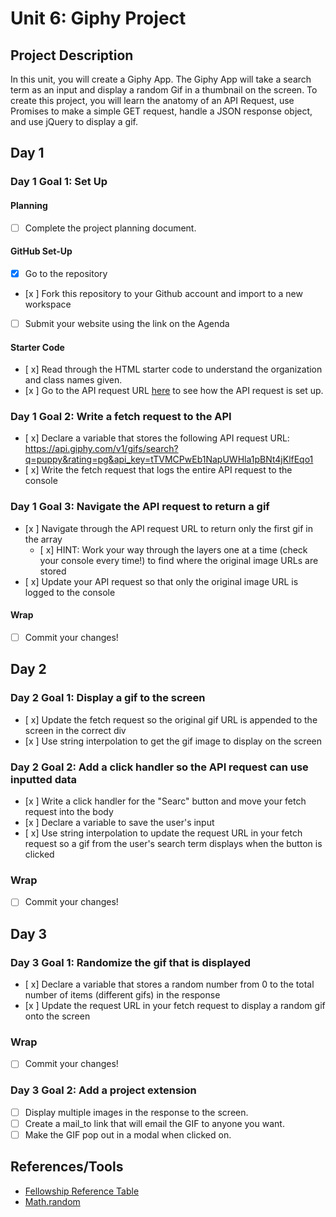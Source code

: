 # Unit 6: Giphy Project

## Project Description

In this unit, you will create a Giphy App. The Giphy App will take a search term as an input and display a random Gif in a thumbnail on the screen. To create this project, you will learn the anatomy of an API Request, use Promises to make a simple GET request, handle a JSON response object, and use jQuery to display a gif.

## Day 1

### Day 1 Goal 1: Set Up

#### Planning

- [ ] Complete the project planning document.

#### GitHub Set-Up

- [x] Go to the repository
- [x ] Fork this repository to your Github account and import to a new workspace
- [ ] Submit your website using the link on the Agenda

#### Starter Code

- [ x] Read through the HTML starter code to understand the organization and class names given.
- [x ] Go to the API request URL [here](https://api.giphy.com/v1/gifs/search?q=puppy&rating=pg&api_key=tTVMCPwEb1NapUWHla1pBNt4jKlfEqo1) to see how the API request is set up.

### Day 1 Goal 2: Write a fetch request to the API

- [ x] Declare a variable that stores the following API request URL: https://api.giphy.com/v1/gifs/search?q=puppy&rating=pg&api_key=tTVMCPwEb1NapUWHla1pBNt4jKlfEqo1
- [ x] Write the fetch request that logs the entire API request to the console

### Day 1 Goal 3: Navigate the API request to return a gif

- [x ] Navigate through the API request URL to return only the first gif in the array
  - [ x] HINT: Work your way through the layers one at a time (check your console every time!) to find where the original image URLs are stored
- [ x] Update your API request so that only the original image URL is logged to the console

#### Wrap

- [ ] Commit your changes!

## Day 2

### Day 2 Goal 1: Display a gif to the screen

- [ x] Update the fetch request so the original gif URL is appended to the screen in the correct div
- [x ] Use string interpolation to get the gif image to display on the screen

### Day 2 Goal 2: Add a click handler so the API request can use inputted data

- [x ] Write a click handler for the "Searc" button and move your fetch request into the body
- [x ] Declare a variable to save the user's input
- [ x] Use string interpolation to update the request URL in your fetch request so a gif from the user's search term displays when the button is clicked

### Wrap

- [ ] Commit your changes!

## Day 3

### Day 3 Goal 1: Randomize the gif that is displayed

- [ x] Declare a variable that stores a random number from 0 to the total number of items (different gifs) in the response
- [x ] Update the request URL in your fetch request to display a random gif onto the screen

### Wrap

- [ ] Commit your changes!

### Day 3 Goal 2: Add a project extension

- [ ] Display multiple images in the response to the screen.
- [ ] Create a mail_to link that will email the GIF to anyone you want.
- [ ] Make the GIF pop out in a modal when clicked on.

## References/Tools

- [Fellowship Reference Table](https://docs.google.com/document/d/1qrY2OC-6S04oOXZlYmXja7lmKBmdApR-HXJkhfd67e8/edit)
- [Math.random](https://developer.mozilla.org/en-US/docs/Web/JavaScript/Reference/Global_Objects/Math/random)
